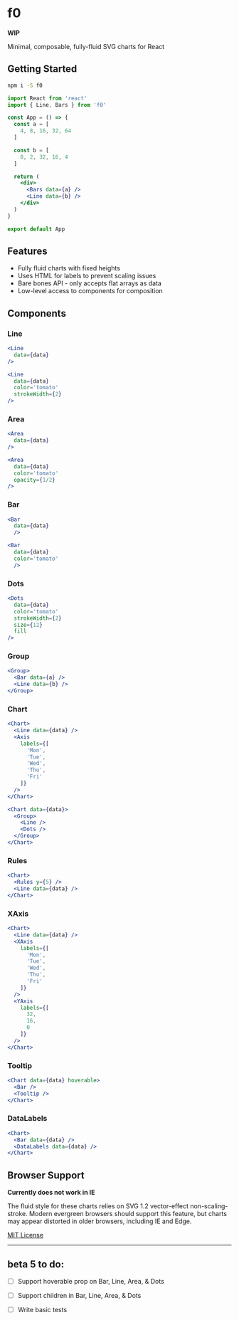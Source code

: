 
# f0

**WIP**

Minimal, composable, fully-fluid SVG charts for React

## Getting Started

```sh
npm i -S f0
```

```jsx
import React from 'react'
import { Line, Bars } from 'f0'

const App = () => {
  const a = [
    4, 8, 16, 32, 64
  ]

  const b = [
    8, 2, 32, 16, 4
  ]

  return (
    <div>
      <Bars data={a} />
      <Line data={b} />
    </div>
  )
}

export default App
```

## Features

- Fully fluid charts with fixed heights
- Uses HTML for labels to prevent scaling issues
- Bare bones API - only accepts flat arrays as data
- Low-level access to components for composition

## Components

### Line

```jsx
<Line
  data={data}
/>
```

```jsx
<Line
  data={data}
  color='tomato'
  strokeWidth={2}
/>
```

### Area

```jsx
<Area
  data={data}
/>
```

```jsx
<Area
  data={data}
  color='tomato'
  opacity={1/2}
/>
```

### Bar

```jsx
<Bar
  data={data}
  />
```

```jsx
<Bar
  data={data}
  color='tomato'
  />
```

### Dots

```jsx
<Dots
  data={data}
  color='tomato'
  strokeWidth={2}
  size={12}
  fill
/>
```

### Group

```jsx
<Group>
  <Bar data={a} />
  <Line data={b} />
</Group>
```

### Chart

```jsx
<Chart>
  <Line data={data} />
  <Axis
    labels={[
      'Mon',
      'Tue',
      'Wed',
      'Thu',
      'Fri'
    ]}
  />
</Chart>
```

```jsx
<Chart data={data}>
  <Group>
    <Line />
    <Dots />
  </Group>
</Chart>
```

### Rules

```jsx
<Chart>
  <Rules y={5} />
  <Line data={data} />
</Chart>
```

### XAxis

```jsx
<Chart>
  <Line data={data} />
  <XAxis
    labels={[
      'Mon',
      'Tue',
      'Wed',
      'Thu',
      'Fri'
    ]}
  />
  <YAxis
    labels={[
      32,
      16,
      0
    ]}
  />
</Chart>
```

### Tooltip

```jsx
<Chart data={data} hoverable>
  <Bar />
  <Tooltip />
</Chart>
```

### DataLabels

```jsx
<Chart>
  <Bar data={data} />
  <DataLabels data={data} />
</Chart>
```

## Browser Support

**Currently does not work in IE**

The fluid style for these charts relies on SVG 1.2 vector-effect non-scaling-stroke.
Modern evergreen browsers should support this feature, but charts may appear distorted in older browsers, including IE and Edge.

[MIT License](/LICENSE.md)

---

## beta 5 to do:

- [ ] Support hoverable prop on Bar, Line, Area, & Dots
- [ ] Support children in Bar, Line, Area, & Dots
- [ ] Write basic tests

